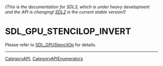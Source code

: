 ###### (This is the documentation for SDL3, which is under heavy development and the API is changing! [SDL2](https://wiki.libsdl.org/SDL2/) is the current stable version!)
# SDL_GPU_STENCILOP_INVERT

Please refer to [SDL_GPUStencilOp](SDL_GPUStencilOp) for details.

----
[CategoryAPI](CategoryAPI), [CategoryAPIEnumerators](CategoryAPIEnumerators)

